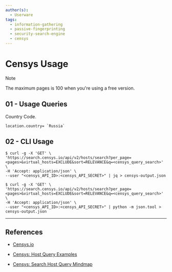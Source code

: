 ```yaml
---
author(s):
  - Userware
tags:
  - information-gathering
  - passive-fingerprinting
  - security-search-engine
  - censys
---
```

# Censys Usage

> [!NOTE]
> The maximum pages is 100 when you're using a free version.

## 01 - Usage Queries

Country Code.

```
location.country= `Russia`
```

## 02 - CLI Usage

```
$ curl -g -X 'GET' \
'https://search.censys.io/api/v2/hosts/search?per_page=<pages>&virtual_hosts=EXCLUDE&sort=RELEVANCE&q=<censys_query_search>' \
-H 'Accept: application/json' \
--user "<censys_API_ID>:<censys_API_SECRET>" | jq > censys-output.json

$ curl -g -X 'GET' \
'https://search.censys.io/api/v2/hosts/search?per_page=<pages>&virtual_hosts=EXCLUDE&sort=RELEVANCE&q=<censys_query_search>' \
-H 'Accept: application/json' \
--user "<censys_API_ID>:<censys_API_SECRET>" | python -m json.tool > censys-output.json
```

---
## References

- [Censys.io](https://search.censys.io/)

- [Censys: Host Query Examples](https://support.censys.io/hc/en-us/articles/360059720271-Host-Query-Examples)

- [Censys: Search Host Query Mindmap](https://censys.com/wp-content/uploads/2023/10/Censys-Search-Host-Queries.pdf)